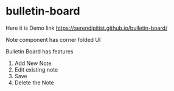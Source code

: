 # bulletin-board


Here it is Demo link 
https://serendipitist.github.io/bulletin-board/

Note component has corner folded UI

Bulletin Board has features 

1. Add New Note
2. Edit existing note
3. Save
4. Delete the  Note
